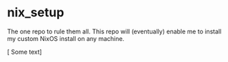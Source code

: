 # nix_setup
The one repo to rule them all. This repo will (eventually) enable me to install my custom NixOS install on any machine.


[ Some text]
